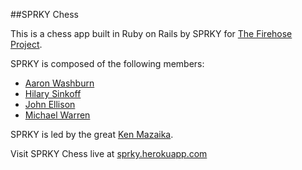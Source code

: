 ##SPRKY Chess

This is a chess app built in Ruby on Rails by SPRKY for [The Firehose Project](http://thefirehoseproject.com).

SPRKY is composed of the following members:

+ [Aaron Washburn](https://github.com/washburnad)
+ [Hilary Sinkoff](https://github.com/hsinkoff)
+ [John Ellison](https://github.com/johnellison)
+ [Michael Warren](https://github.com/MCHLWRRN)

SPRKY is led by the great [Ken Mazaika](https://github.com/kenmazaika).

Visit SPRKY Chess live at [sprky.herokuapp.com](https://sprky.herokuapp.com)

